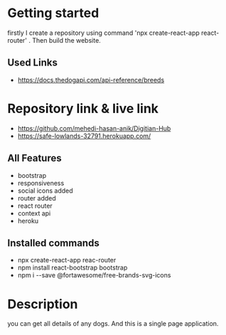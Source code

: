 # Getting started
firstly I create a repository using command 'npx create-react-app react-router' . 
Then build the website.


## Used  Links
- https://docs.thedogapi.com/api-reference/breeds

# Repository link & live link
- https://github.com/mehedi-hasan-anik/Digitian-Hub
- https://safe-lowlands-32791.herokuapp.com/
## All Features 
- bootstrap 
- responsiveness
- social icons added
- router added
- react router
- context api
- heroku

## Installed commands
- npx create-react-app reac-router
- npm install react-bootstrap bootstrap
- npm i --save @fortawesome/free-brands-svg-icons
# Description

you can get all details of any dogs. And this is a single page application.





